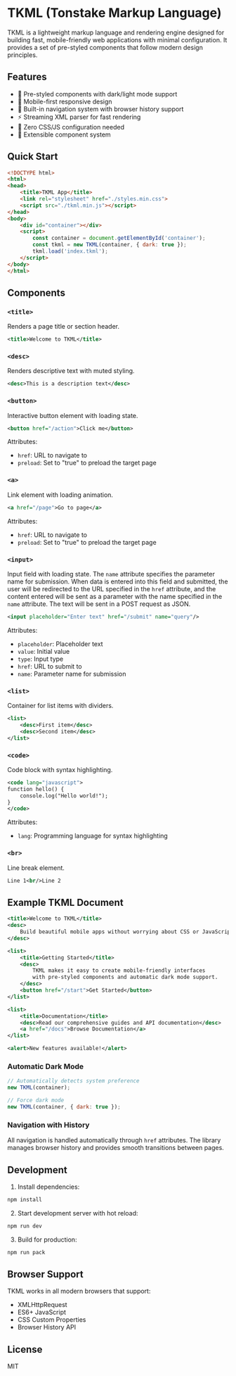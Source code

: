 # TKML (Tonstake Markup Language)

TKML is a lightweight markup language and rendering engine designed for building fast, mobile-friendly web applications with minimal configuration. It provides a set of pre-styled components that follow modern design principles.

## Features

- 🎨 Pre-styled components with dark/light mode support
- 📱 Mobile-first responsive design
- 🔄 Built-in navigation system with browser history support
- ⚡ Streaming XML parser for fast rendering
- 🎯 Zero CSS/JS configuration needed
- 🔌 Extensible component system

## Quick Start

```html
<!DOCTYPE html>
<html>
<head>
    <title>TKML App</title>
    <link rel="stylesheet" href="./styles.min.css">
    <script src="./tkml.min.js"></script>
</head>
<body>
    <div id="container"></div>
    <script>
        const container = document.getElementById('container');
        const tkml = new TKML(container, { dark: true });
        tkml.load('index.tkml');
    </script>
</body>
</html>
```

## Components

### `<title>`
Renders a page title or section header.
```xml
<title>Welcome to TKML</title>
```

### `<desc>`
Renders descriptive text with muted styling.
```xml
<desc>This is a description text</desc>
```

### `<button>`
Interactive button element with loading state.
```xml
<button href="/action">Click me</button>
```
Attributes:
- `href`: URL to navigate to
- `preload`: Set to "true" to preload the target page

### `<a>`
Link element with loading animation.
```xml
<a href="/page">Go to page</a>
```
Attributes:
- `href`: URL to navigate to
- `preload`: Set to "true" to preload the target page

### `<input>`
Input field with loading state. The `name` attribute specifies the parameter name for submission. When data is entered into this field and submitted, the user will be redirected to the URL specified in the `href` attribute, and the content entered will be sent as a parameter with the name specified in the `name` attribute. The text will be sent in a POST request as JSON.

```xml
<input placeholder="Enter text" href="/submit" name="query"/>
```
Attributes:
- `placeholder`: Placeholder text
- `value`: Initial value
- `type`: Input type
- `href`: URL to submit to
- `name`: Parameter name for submission

### `<list>`
Container for list items with dividers.
```xml
<list>
    <desc>First item</desc>
    <desc>Second item</desc>
</list>
```

### `<code>`
Code block with syntax highlighting.
```xml
<code lang="javascript">
function hello() {
    console.log("Hello world!");
}
</code>
```
Attributes:
- `lang`: Programming language for syntax highlighting

### `<br>`
Line break element.
```xml
Line 1<br/>Line 2
```

## Example TKML Document

```xml
<title>Welcome to TKML</title>
<desc>
    Build beautiful mobile apps without worrying about CSS or JavaScript.
</desc>

<list>
    <title>Getting Started</title>
    <desc>
        TKML makes it easy to create mobile-friendly interfaces
        with pre-styled components and automatic dark mode support.
    </desc>
    <button href="/start">Get Started</button>
</list>

<list>
    <title>Documentation</title>
    <desc>Read our comprehensive guides and API documentation</desc>
    <a href="/docs">Browse Documentation</a>
</list>

<alert>New features available!</alert>
```

### Automatic Dark Mode

```javascript
// Automatically detects system preference
new TKML(container);

// Force dark mode
new TKML(container, { dark: true });
```

### Navigation with History

All navigation is handled automatically through `href` attributes. The library manages browser history and provides smooth transitions between pages.

## Development

1. Install dependencies:
```bash
npm install
```

2. Start development server with hot reload:
```bash
npm run dev
```

3. Build for production:
```bash
npm run pack
```

## Browser Support

TKML works in all modern browsers that support:
- XMLHttpRequest
- ES6+ JavaScript
- CSS Custom Properties
- Browser History API

## License

MIT
